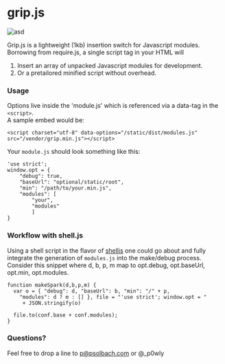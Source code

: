 grip.js
=======
![asd](http://heimdash.com/grip.svg)  

Grip.js is a lightweight (1kb) insertion switch for Javascript modules.  
Borrowing from require.js, a single script tag in your HTML will

1. Insert an array of unpacked Javascript modules for development.
2. Or a pretailored minified script without overhead.

### Usage

Options live inside the 'module.js' which is referenced via a data-tag in the `<script>`.  
A sample embed would be:

    <script charset="utf-8" data-options="/static/dist/modules.js"
    src="/vendor/grip.min.js"></script>
    
Your `module.js` should look something like this:

    'use strict';
    window.opt = {
    	"debug": true,
    	"baseUrl": "optional/static/root",
    	"min": "/path/to/your.min.js",
    	"modules": [
    		"your",
    		"modules"
    		]
    }
    
### Workflow with shell.js

Using a shell script in the flavor of [shelljs](https://github.com/arturadib/shelljs) one could go about and
fully integrate the generation of `modules.js` into the make/debug process.
Consider this snippet where d, b, p, m map to opt.debug, opt.baseUrl, opt.min, opt.modules.

    function makeSpark(d,b,p,m) {
      var o = { "debug": d, "baseUrl": b, "min": "/" + p,
        "modules": d ? m : [] }, file = "'use strict'; window.opt = "
         + JSON.stringify(o)
      
      file.to(conf.base + conf.modules);
    }


    
### Questions?

Feel free to drop a line to p@psolbach.com or @_p0wly

